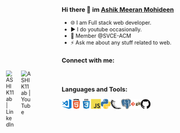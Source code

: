 ### Hi there 👋 im [Ashik Meeran Mohideen](https://www.linkedin.com/in/ashik-meeran-mohideen-157091189/)
- 🌐 I am Full stack web developer.
- ▶️ I do youtube occasionally.
- 📌 Member @SVCE-ACM
- ⚡ Ask me about any stuff related to web.

### Connect with me:

<a style="position: absolute; left: 5rem;" href="https://www.linkedin.com/in/ashik-meeran-mohideen-157091189/">
  <img align="left" alt="ASHIK11ab | LinkedIn" width="22px" src="https://cdn.jsdelivr.net/npm/simple-icons@v3/icons/linkedin.svg" />
</a>
<a style="position: absolute; left: 7.5rem;" href="https://www.youtube.com/channel/UCnhoJiStmQvt2RWJ89_t_ig?view_as=subscriber">
  <img align="left" alt="ASHIK11ab | YouTube" width="26px" src="https://cdn.jsdelivr.net/npm/simple-icons@v3/icons/youtube.svg" />
</a>
<br />

### Languages and Tools:

<img align="left" alt="Visual Studio Code" width="26px" src="https://raw.githubusercontent.com/github/explore/80688e429a7d4ef2fca1e82350fe8e3517d3494d/topics/visual-studio-code/visual-studio-code.png" />
<img align="left" alt="HTML5" width="26px" src="https://raw.githubusercontent.com/github/explore/80688e429a7d4ef2fca1e82350fe8e3517d3494d/topics/html/html.png" />
<img align="left" alt="CSS3" width="26px" src="https://raw.githubusercontent.com/github/explore/80688e429a7d4ef2fca1e82350fe8e3517d3494d/topics/css/css.png" />
<img align="left" alt="JavaScript" width="26px" src="https://raw.githubusercontent.com/github/explore/80688e429a7d4ef2fca1e82350fe8e3517d3494d/topics/javascript/javascript.png" />
<img align="left" alt="Vector logo for Python: Icon" src="logos/python.svg" width="26px">
<img align="left" alt="Vector logo for Flask: Icon" src="logos/flask.svg" width="28px">
<img align="left" alt="Vector logo for Postgres: Icon" src="logos/postgresql.svg" width="26x">
<img align="left" alt="Git" width="26px" src="https://raw.githubusercontent.com/github/explore/80688e429a7d4ef2fca1e82350fe8e3517d3494d/topics/git/git.png" />
<img align="left" alt="GitHub" width="26px" src="https://raw.githubusercontent.com/github/explore/78df643247d429f6cc873026c0622819ad797942/topics/github/github.png" />

<br />
<br />
